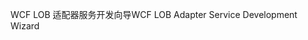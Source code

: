 <span data-ttu-id="3faf9-101">WCF LOB 适配器服务开发向导</span><span class="sxs-lookup"><span data-stu-id="3faf9-101">WCF LOB Adapter Service Development Wizard</span></span>